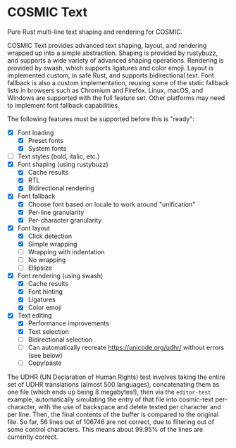 # COSMIC Text

Pure Rust multi-line text shaping and rendering for COSMIC.

COSMIC Text provides advanced text shaping, layout, and rendering wrapped up
into a simple abstraction. Shaping is provided by rustybuzz, and supports a
wide variety of advanced shaping operations. Rendering is provided by swash,
which supports ligatures and color emoji. Layout is implemented custom, in safe
Rust, and supports bidirectional text. Font fallback is also a custom
implementation, reusing some of the static fallback lists in browsers such as
Chromium and Firefox. Linux, macOS, and Windows are supported with the full
feature set. Other platforms may need to implement font fallback capabilities.

The following features must be supported before this is "ready":

- [x] Font loading
  - [x] Preset fonts
  - [x] System fonts
- [ ] Text styles (bold, italic, etc.)
- [x] Font shaping (using rustybuzz)
  - [x] Cache results
  - [x] RTL
  - [x] Bidirectional rendering
- [x] Font fallback
  - [x] Choose font based on locale to work around "unification"
  - [x] Per-line granularity
  - [x] Per-character granularity
- [x] Font layout
  - [x] Click detection
  - [x] Simple wrapping
  - [ ] Wrapping with indentation
  - [ ] No wrapping
  - [ ] Ellipsize
- [x] Font rendering (using swash)
  - [x] Cache results
  - [x] Font hinting
  - [x] Ligatures
  - [x] Color emoji
- [x] Text editing
    - [x] Performance improvements
    - [x] Text selection
    - [ ] Bidirectional selection
    - [ ] Can automatically recreate https://unicode.org/udhr/ without errors (see below)
    - [ ] Copy/paste

The UDHR (UN Declaration of Human Rights) test involves taking the entire set of
UDHR translations (almost 500 languages), concatenating them as one file (which
ends up being 8 megabytes!), then via the `editor-test` example, automatically
simulating the entry of that file into cosmic-text per-character, with the use
of backspace and delete tested per character and per line. Then, the final
contents of the buffer is compared to the original file. So far, 56 lines out of
106746 are not correct, due to filtering out of some control characters. This
means about 99.95% of the lines are currently correct.
